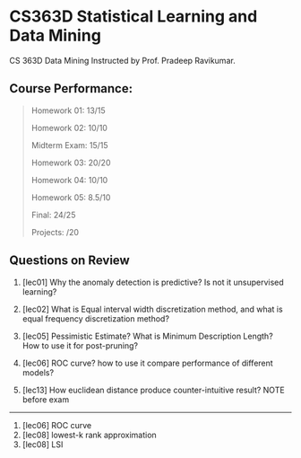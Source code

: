 CS363D Statistical Learning and Data Mining
=================

CS 363D Data Mining Instructed by Prof. Pradeep Ravikumar.

Course Performance:
------------

> Homework 01: 13/15
> 
> Homework 02: 10/10
>
> Midterm Exam: 15/15
>
> Homework 03: 20/20
> 
> Homework 04: 10/10
> 
> Homework 05: 8.5/10
>
> Final: 24/25
>
> Projects:  /20


Questions on Review
----------
1. [lec01] Why the anomaly detection is predictive? Is not it unsupervised learning?

2. [lec02] What is Equal interval width discretization method, and what is equal frequency discretization method?

3. [lec05] Pessimistic Estimate? What is Minimum Description Length? How to use it for post-pruning?

4. [lec06] ROC curve? how to use it compare performance of different models?

5. [lec13] How euclidean distance produce counter-intuitive result?
NOTE before exam
-----------
1. [lec06] ROC curve
2. [lec08] lowest-k rank approximation
3. [lec08] LSI
